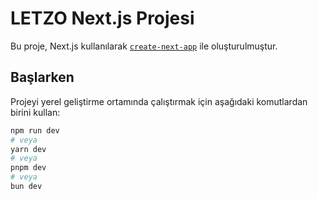 # LETZO Next.js Projesi

Bu proje, Next.js kullanılarak [`create-next-app`](https://nextjs.org/docs/app/api-reference/cli/create-next-app) ile oluşturulmuştur.

## Başlarken

Projeyi yerel geliştirme ortamında çalıştırmak için aşağıdaki komutlardan birini kullan:

```bash
npm run dev
# veya
yarn dev
# veya
pnpm dev
# veya
bun dev
